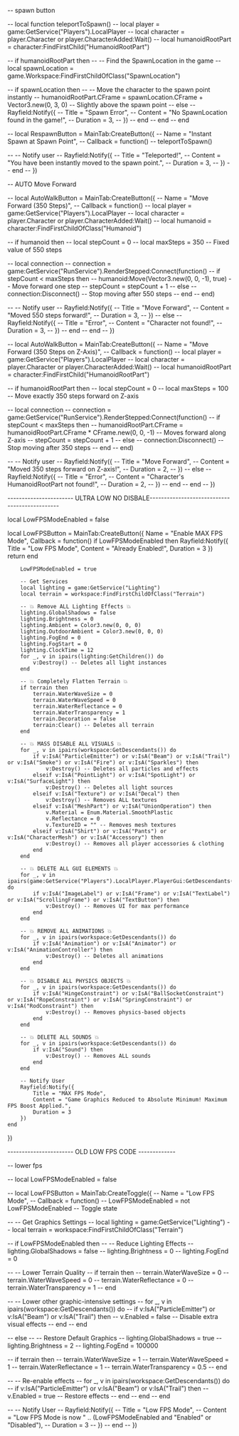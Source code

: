 -- spawn button

-- local function teleportToSpawn()
--     local player = game:GetService("Players").LocalPlayer
--     local character = player.Character or player.CharacterAdded:Wait()
--     local humanoidRootPart = character:FindFirstChild("HumanoidRootPart")

--     if humanoidRootPart then
--         -- Find the SpawnLocation in the game
--         local spawnLocation = game.Workspace:FindFirstChildOfClass("SpawnLocation")
        
--         if spawnLocation then
--             -- Move the character to the spawn point instantly
--             humanoidRootPart.CFrame = spawnLocation.CFrame + Vector3.new(0, 3, 0) -- Slightly above the spawn point
--         else
--             Rayfield:Notify({
--                 Title = "Spawn Error",
--                 Content = "No SpawnLocation found in the game!",
--                 Duration = 3,
--             })
--         end
--     end
-- end

-- local RespawnButton = MainTab:CreateButton({
--     Name = "Instant Spawn at Spawn Point",
--     Callback = function()
--         teleportToSpawn()

--         -- Notify user
--         Rayfield:Notify({
--             Title = "Teleported!",
--             Content = "You have been instantly moved to the spawn point.",
--             Duration = 3,
--         })
--     end
-- })

-- AUTO Move Forward

-- local AutoWalkButton = MainTab:CreateButton({
--     Name = "Move Forward (350 Steps)",
--     Callback = function()
--         local player = game:GetService("Players").LocalPlayer
--         local character = player.Character or player.CharacterAdded:Wait()
--         local humanoid = character:FindFirstChildOfClass("Humanoid")

--         if humanoid then
--             local stepCount = 0
--             local maxSteps = 350  -- Fixed value of 550 steps
            
--             local connection
--             connection = game:GetService("RunService").RenderStepped:Connect(function()
--                 if stepCount < maxSteps then
--                     humanoid:Move(Vector3.new(0, 0, -1), true) -- Move forward one step
--                     stepCount = stepCount + 1
--                 else
--                     connection:Disconnect() -- Stop moving after 550 steps
--                 end
--             end)

--             -- Notify user
--             Rayfield:Notify({
--                 Title = "Move Forward",
--                 Content = "Moved 550 steps forward!",
--                 Duration = 3,
--             })
--         else
--             Rayfield:Notify({
--                 Title = "Error",
--                 Content = "Character not found!",
--                 Duration = 3,
--             })
--         end
--     end
-- })


-- local AutoWalkButton = MainTab:CreateButton({
--     Name = "Move Forward (350 Steps on Z-Axis)",
--     Callback = function()
--         local player = game:GetService("Players").LocalPlayer
--         local character = player.Character or player.CharacterAdded:Wait()
--         local humanoidRootPart = character:FindFirstChild("HumanoidRootPart")

--         if humanoidRootPart then
--             local stepCount = 0
--             local maxSteps = 100  -- Move exactly 350 steps forward on Z-axis
            
--             local connection
--             connection = game:GetService("RunService").RenderStepped:Connect(function()
--                 if stepCount < maxSteps then
--                     humanoidRootPart.CFrame = humanoidRootPart.CFrame * CFrame.new(0, 0, -1) -- Moves forward along Z-axis
--                     stepCount = stepCount + 1
--                 else
--                     connection:Disconnect() -- Stop moving after 350 steps
--                 end
--             end)

--             -- Notify user
--             Rayfield:Notify({
--                 Title = "Move Forward",
--                 Content = "Moved 350 steps forward on Z-axis!",
--                 Duration = 2,
--             })
--         else
--             Rayfield:Notify({
--                 Title = "Error",
--                 Content = "Character's HumanoidRootPart not found!",
--                 Duration = 2,
--             })
--         end
--     end
-- })


----------------------- ULTRA LOW NO DISBALE----------------------------------------------




local LowFPSModeEnabled = false

local LowFPSButton = MainTab:CreateButton({
    Name = "Enable MAX FPS Mode",
    Callback = function()
        if LowFPSModeEnabled then
            Rayfield:Notify({
                Title = "Low FPS Mode",
                Content = "Already Enabled!",
                Duration = 3
            })
            return
        end

        LowFPSModeEnabled = true

        -- Get Services
        local lighting = game:GetService("Lighting")
        local terrain = workspace:FindFirstChildOfClass("Terrain")

        -- 💥 Remove ALL Lighting Effects 💥
        lighting.GlobalShadows = false
        lighting.Brightness = 0
        lighting.Ambient = Color3.new(0, 0, 0)
        lighting.OutdoorAmbient = Color3.new(0, 0, 0)
        lighting.FogEnd = 0
        lighting.FogStart = 0
        lighting.ClockTime = 12
        for _, v in ipairs(lighting:GetChildren()) do
            v:Destroy() -- Deletes all light instances
        end

        -- 💥 Completely Flatten Terrain 💥
        if terrain then
            terrain.WaterWaveSize = 0
            terrain.WaterWaveSpeed = 0
            terrain.WaterReflectance = 0
            terrain.WaterTransparency = 1
            terrain.Decoration = false
            terrain:Clear() -- Deletes all terrain
        end

        -- 💥 MASS DISABLE ALL VISUALS 💥
        for _, v in ipairs(workspace:GetDescendants()) do
            if v:IsA("ParticleEmitter") or v:IsA("Beam") or v:IsA("Trail") or v:IsA("Smoke") or v:IsA("Fire") or v:IsA("Sparkles") then
                v:Destroy() -- Deletes all particles and effects
            elseif v:IsA("PointLight") or v:IsA("SpotLight") or v:IsA("SurfaceLight") then
                v:Destroy() -- Deletes all light sources
            elseif v:IsA("Texture") or v:IsA("Decal") then
                v:Destroy() -- Removes ALL textures
            elseif v:IsA("MeshPart") or v:IsA("UnionOperation") then
                v.Material = Enum.Material.SmoothPlastic
                v.Reflectance = 0
                v.TextureID = "" -- Removes mesh textures
            elseif v:IsA("Shirt") or v:IsA("Pants") or v:IsA("CharacterMesh") or v:IsA("Accessory") then
                v:Destroy() -- Removes all player accessories & clothing
            end
        end

        -- 💥 DELETE ALL GUI ELEMENTS 💥
        for _, v in ipairs(game:GetService("Players").LocalPlayer.PlayerGui:GetDescendants()) do
            if v:IsA("ImageLabel") or v:IsA("Frame") or v:IsA("TextLabel") or v:IsA("ScrollingFrame") or v:IsA("TextButton") then
                v:Destroy() -- Removes UI for max performance
            end
        end

        -- 💥 REMOVE ALL ANIMATIONS 💥
        for _, v in ipairs(workspace:GetDescendants()) do
            if v:IsA("Animation") or v:IsA("Animator") or v:IsA("AnimationController") then
                v:Destroy() -- Deletes all animations
            end
        end

        -- 💥 DISABLE ALL PHYSICS OBJECTS 💥
        for _, v in ipairs(workspace:GetDescendants()) do
            if v:IsA("HingeConstraint") or v:IsA("BallSocketConstraint") or v:IsA("RopeConstraint") or v:IsA("SpringConstraint") or v:IsA("RodConstraint") then
                v:Destroy() -- Removes physics-based objects
            end
        end

        -- 💥 DELETE ALL SOUNDS 💥
        for _, v in ipairs(workspace:GetDescendants()) do
            if v:IsA("Sound") then
                v:Destroy() -- Removes ALL sounds
            end
        end

        -- Notify User
        Rayfield:Notify({
            Title = "MAX FPS Mode",
            Content = "Game Graphics Reduced to Absolute Minimum! Maximum FPS Boost Applied.",
            Duration = 3
        })
    end
})


----------------------- OLD LOW FPS CODE -------------

-- lower fps

-- local LowFPSModeEnabled = false

-- local LowFPSButton = MainTab:CreateToggle({
--     Name = "Low FPS Mode",
--     Callback = function()
--         LowFPSModeEnabled = not LowFPSModeEnabled -- Toggle state

--         -- Get Graphics Settings
--         local lighting = game:GetService("Lighting")
--         local terrain = workspace:FindFirstChildOfClass("Terrain")

--         if LowFPSModeEnabled then
--             -- Reduce Lighting Effects
--             lighting.GlobalShadows = false
--             lighting.Brightness = 0
--             lighting.FogEnd = 0

--             -- Lower Terrain Quality
--             if terrain then
--                 terrain.WaterWaveSize = 0
--                 terrain.WaterWaveSpeed = 0
--                 terrain.WaterReflectance = 0
--                 terrain.WaterTransparency = 1
--             end

--             -- Lower other graphic-intensive settings
--             for _, v in ipairs(workspace:GetDescendants()) do
--                 if v:IsA("ParticleEmitter") or v:IsA("Beam") or v:IsA("Trail") then
--                     v.Enabled = false -- Disable extra visual effects
--                 end
--             end

--         else
--             -- Restore Default Graphics
--             lighting.GlobalShadows = true
--             lighting.Brightness = 2
--             lighting.FogEnd = 100000

--             if terrain then
--                 terrain.WaterWaveSize = 1
--                 terrain.WaterWaveSpeed = 1
--                 terrain.WaterReflectance = 1
--                 terrain.WaterTransparency = 0.5
--             end

--             -- Re-enable effects
--             for _, v in ipairs(workspace:GetDescendants()) do
--                 if v:IsA("ParticleEmitter") or v:IsA("Beam") or v:IsA("Trail") then
--                     v.Enabled = true -- Restore effects
--                 end
--             end
--         end

--         -- Notify User
--         Rayfield:Notify({
--             Title = "Low FPS Mode",
--             Content = "Low FPS Mode is now " .. (LowFPSModeEnabled and "Enabled" or "Disabled"),
--             Duration = 3
--         })
--     end
-- })